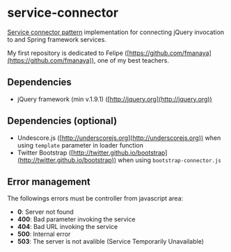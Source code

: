 service-connector
==========

[Service connector pattern](http://www.servicedesignpatterns.com/WebServiceInfrastructures/ServiceConnector) implementation for connecting jQuery invocation to and Spring framework services.

My first repository is dedicated to Felipe ([https://github.com/fmanaya](https://github.com/fmanaya)), one of my best teachers.

## Dependencies

* jQuery framework (min v.1.9.1) ([http://jquery.org](http://jquery.org))

## Dependencies (optional)
* Undescore.js ([http://underscorejs.org](http://underscorejs.org)) when using `template` parameter in loader function
* Twitter Bootstrap ([http://twitter.github.io/bootstrap](http://twitter.github.io/bootstrap)) when using `bootstrap-connector.js`


## Error management

The followings errors must be controller from javascript area:

* **0**: Server not found
* **400**: Bad parameter invoking the service
* **404**: Bad URL invoking the service
* **500**: Internal error
* **503**: The server is not avalible (Service Temporarily Unavailable)


